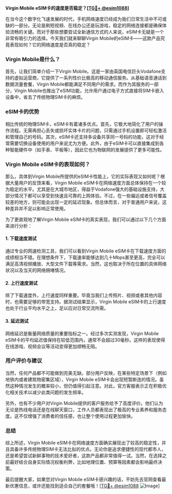 **Virgin Mobile eSIM卡的速度是否稳定？[[TG💪+ @esim1088](https://t.me/s/esim1088)]**

在当今这个数字化飞速发展的时代，手机网络速度已经成为我们日常生活中不可或缺的一部分。无论是刷短视频、在线办公还是玩游戏，稳定的网络连接都是确保体验流畅的关键。而对于那些想要尝试全新通信方式的人来说，eSIM卡无疑是一个非常有吸引力的选择。今天我们就来聊聊Virgin Mobile的eSIM卡——这款产品究竟表现如何？它的网络速度是否真的稳定？

### Virgin Mobile是什么？

首先，让我们简单介绍一下Virgin Mobile。这是一家由英国电信巨头Vodafone支持的虚拟运营商，它提供了一系列性价比极高的移动通信服务。从基础语音通话到数据流量套餐，Virgin Mobile都能满足不同用户的需求。而作为其服务的一部分，Virgin Mobile也推出了eSIM功能，允许用户通过电子方式直接将SIM卡嵌入设备中，省去了传统物理SIM卡的麻烦。

### eSIM卡的优势

相比传统的物理SIM卡，eSIM卡有着诸多优点。首先，它极大地简化了用户的操作流程。无需再担心丢失或损坏实体卡片的问题，只需通过手机设置即可轻松激活和管理自己的号码。其次，eSIM卡还支持多设备共享同一号码的功能，这对于经常需要切换设备使用的用户来说尤为方便。此外，由于eSIM卡可以直接集成到各种智能硬件中（如手表、平板等），因此它也为物联网的发展提供了更多可能性。

### Virgin Mobile eSIM卡的表现如何？

那么，具体到Virgin Mobile所提供的eSIM卡性能上，它的实际表现又如何呢？根据大量用户的反馈来看，Virgin Mobile eSIM卡在网络速度方面总体保持在一个较为稳定的水平。尤其是在大城市地区，得益于Vodafone强大的基础设施支持，大部分情况下都可以享受到快速且可靠的上网体验。不过，在一些偏远或者信号覆盖较差的地方，则可能会出现一定的延迟现象。但总体而言，对于普通用户来说，这种差异并不足以影响正常使用。

为了更直观地了解Virgin Mobile eSIM卡的真实表现，我们可以通过以下几个方面来进行分析：

#### 1. 下载速度测试
通过专业的网速检测工具，我们可以看到Virgin Mobile eSIM卡在下载速度方面的成绩相当不错。在理想条件下，下载速率能够达到几十Mbps甚至更高，完全可以满足高清视频播放、大型文件下载等需求。当然，这也取决于所在位置的具体网络状况以及当天的网络拥堵情况。

#### 2. 上行速度测试
除了下载速度外，上行速度同样重要。毕竟当我们上传照片、视频或者其他内容时，也需要足够的带宽支持。据测试结果显示，Virgin Mobile eSIM卡的上行速度也处于行业平均水平之上，足以应对日常交流所需。

#### 3. 延迟测试
网络延迟是衡量网络质量的重要指标之一。经过多次实测发现，Virgin Mobile eSIM卡的平均延迟值保持在较低范围内，通常不会超过30毫秒。这样的表现使得在线游戏、视频会议等活动变得更加顺畅无阻。

### 用户评价与建议

当然，任何产品都不可能做到完美无缺。部分用户反映，在某些特定场景下（例如地铁内或者建筑物密集区域），Virgin Mobile eSIM卡会出现短暂断连的情况。虽然这种情况发生的概率较小，但仍值得引起注意。对此，官方客服表示正在积极优化相关技术以减少此类问题的发生频率。

另外，也有不少用户对Virgin Mobile提供的客户服务给予了高度评价。他们认为无论是热线电话还是在线聊天窗口，工作人员都表现出了极高的专业素养和服务态度。这不仅增强了消费者的信任感，也让整个使用过程更加愉快。

### 总结

综上所述，Virgin Mobile eSIM卡在网络速度方面确实展现出了较高的稳定性，并且具备许多传统物理SIM卡无法比拟的优点。无论你是追求便捷性的现代都市人，还是希望尝试新鲜事物的技术爱好者，这款产品都非常值得一试。当然，在选择之前最好结合自身实际情况权衡利弊，比如地理位置、预算等因素都会影响最终决策。

最后提醒大家，如果您对Virgin Mobile eSIM卡感兴趣的话，不妨先去官网查看最新优惠信息，或许还能找到适合自己的套餐哦！[[TG💪+ @esim1088](https://t.me/s/esim1088) ![Image](https://i.postimg.cc/4NQfJmqS/Snipaste-2025-05-13-00-14-12.png)]